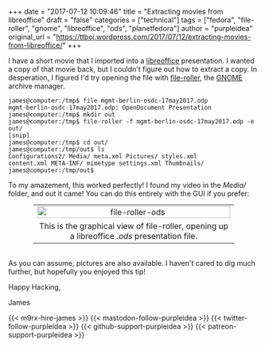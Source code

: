 +++
date = "2017-07-12 10:09:46"
title = "Extracting movies from libreoffice"
draft = "false"
categories = ["technical"]
tags = ["fedora", "file-roller", "gnome", "libreoffice", "ods", "planetfedora"]
author = "purpleidea"
original_url = "https://ttboj.wordpress.com/2017/07/12/extracting-movies-from-libreoffice/"
+++

I have a short movie that I imported into a <a href="https://libreoffice.org/">libreoffice</a> presentation. I wanted a copy of that movie back, but I couldn't figure out how to extract a copy. In desperation, I figured I'd try opening the file with <a href="https://wiki.gnome.org/Apps/FileRoller">file-roller</a>, the <a href="https://gnome.org/">GNOME</a> archive manager.

```
james@computer:/tmp$ file mgmt-berlin-osdc-17may2017.odp 
mgmt-berlin-osdc-17may2017.odp: OpenDocument Presentation
james@computer:/tmp$ mkdir out
james@computer:/tmp$ file-roller -f mgmt-berlin-osdc-17may2017.odp -e out/
[snip]
james@computer:/tmp$ cd out/
james@computer:/tmp/out$ ls
Configurations2/ Media/ meta.xml Pictures/ styles.xml
content.xml META-INF/ mimetype settings.xml Thumbnails/
james@computer:/tmp/out$
```
To my amazement, this worked perfectly! I found my video in the <em>Media/</em> folder, and out it came! You can do this entirely with the GUI if you prefer:

<table style="text-align:center; width:80%; margin:0 auto;"><tr><td><a href="file-roller-ods.png"><img class="alignnone size-full wp-image-2359" src="file-roller-ods.png" alt="file-roller-ods" width="100%" height="100%" /></a></td></tr><tr><td>This is the graphical view of file-roller, opening up a libreoffice <em>.ods</em> presentation file.</td></tr></table></br />

As you can assume, pictures are also available. I haven't cared to dig much further, but hopefully you enjoyed this tip!

Happy Hacking,

James

{{< m9rx-hire-james >}}
{{< mastodon-follow-purpleidea >}}
{{< twitter-follow-purpleidea >}}
{{< github-support-purpleidea >}}
{{< patreon-support-purpleidea >}}
